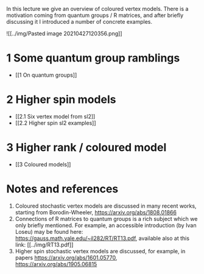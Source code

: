In this lecture we give an overview of coloured vertex models. There is a motivation coming from quantum groups / R matrices, and after briefly discussing it I introduced a number of concrete examples.

![[../img/Pasted image 20210427120356.png]]

# 1 Some quantum group ramblings

- [[1 On quantum groups]]

# 2 Higher spin models

- [[2.1 Six vertex model from sl2]]
- [[2.2 Higher spin sl2 examples]]

# 3 Higher rank / coloured model

- [[3 Coloured models]]




# Notes and references

1. Coloured stochastic vertex models are discussed in many recent works, starting from Borodin-Wheeler, https://arxiv.org/abs/1808.01866
2. Connections of R matrices to quantum groups is a rich subject which we only briefly mentioned. For example, an accessible introduction (by Ivan Loseu) may be found here: https://gauss.math.yale.edu/~il282/RT/RT13.pdf, available also at this link: [[../img/RT13.pdf]]
3. Higher spin stochastic vertex models are discussed, for example, in papers https://arxiv.org/abs/1601.05770, https://arxiv.org/abs/1905.06815